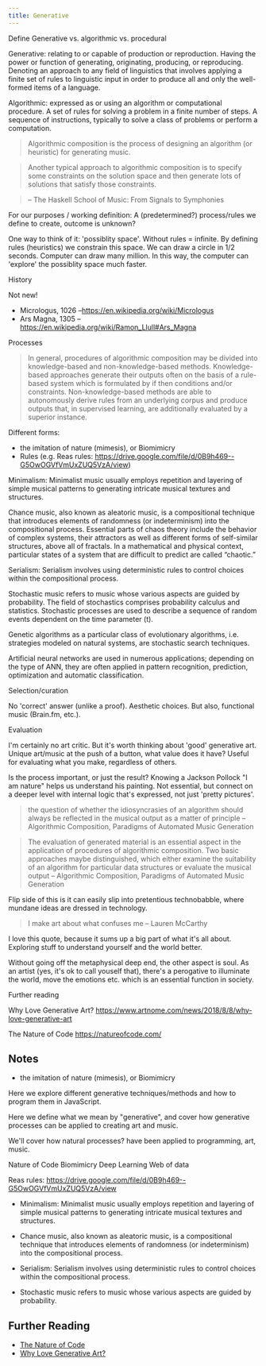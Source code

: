 ```yaml
---
title: Generative
---
```


Define Generative vs. algorithmic vs. procedural

Generative: relating to or capable of production or reproduction. Having the
power or function of generating, originating, producing, or reproducing.
Denoting an approach to any field of linguistics that involves applying a finite
set of rules to linguistic input in order to produce all and only the
well-formed items of a language.

Algorithmic: expressed as or using an algorithm or computational procedure. A
set of rules for solving a problem in a finite number of steps. A sequence of
instructions, typically to solve a class of problems or perform a computation.

> Algorithmic composition is the process of designing an algorithm (or
> heuristic) for generating music.

> Another typical approach to algorithmic composition is to specify some
> constraints on the solution space and then generate lots of solutions that
> satisfy those constraints.

> – The Haskell School of Music: From Signals to Symphonies

For our purposes / working definition: A (predetermined?) process/rules we
define to create, outcome is unknown?

One way to think of it: 'possiblity space'. Without rules = infinite. By
defining rules (heuristics) we constrain this space. We can draw a circle in 1/2
seconds. Computer can draw many million. In this way, the computer can 'explore'
the possiblity space much faster.

History

Not new!

- Micrologus, 1026 –https://en.wikipedia.org/wiki/Micrologus
- Ars Magna, 1305 – https://en.wikipedia.org/wiki/Ramon_Llull#Ars_Magna

Processes

> In general, procedures of algorithmic composition may be divided into
> knowledge-based and non-knowledge-based methods. Knowledge-based approaches
> generate their outputs often on the basis of a rule-based system which is
> formulated by if then conditions and/or constraints. Non-knowledge-based
> methods are able to autonomously derive rules from an underlying corpus and
> produce outputs that, in supervised learning, are additionally evaluated by a
> superior instance.

Different forms:

- the imitation of nature (mimesis), or Biomimicry
- Rules (e.g. Reas rules:
  https://drive.google.com/file/d/0B9h469--G5OwOGVfVmUxZUQ5VzA/view)

Minimalism: Minimalist music usually employs repetition and layering of simple
musical patterns to generating intricate musical textures and structures.

Chance music, also known as aleatoric music, is a compositional technique that
introduces elements of randomness (or indeterminism) into the compositional
process. Essential parts of chaos theory include the behavior of complex
systems, their attractors as well as different forms of self-similar structures,
above all of fractals. In a mathematical and physical context, particular states
of a system that are difficult to predict are called “chaotic.”

Serialism: Serialism involves using deterministic rules to control choices
within the compositional process.

Stochastic music refers to music whose various aspects are guided by
probability. The field of stochastics comprises probability calculus and
statistics. Stochastic processes are used to describe a sequence of random
events dependent on the time parameter (t).

Genetic algorithms as a particular class of evolutionary algorithms, i.e.
strategies modeled on natural systems, are stochastic search techniques.

Artificial neural networks are used in numerous applications; depending on the
type of ANN, they are often applied in pattern recognition, prediction,
optimization and automatic classification.

Selection/curation

No 'correct' answer (unlike a proof). Aesthetic choices. But also, functional
music (Brain.fm, etc.).

Evaluation

I'm certainly no art critic. But it's worth thinking about 'good' generative
art. Unique art/music at the push of a button, what value does it have? Useful
for evaluating what you make, regardless of others.

Is the process important, or just the result? Knowing a Jackson Pollock "I am
nature" helps us understand his painting. Not essential, but connect on a deeper
level with internal logic that's expressed, not just 'pretty pictures'.

> the question of whether the idiosyncrasies of an algorithm should always be
> reflected in the musical output as a matter of principle – Algorithmic
> Composition, Paradigms of Automated Music Generation

> The evaluation of generated material is an essential aspect in the application
> of procedures of algorithmic composition. Two basic approaches maybe
> distinguished, which either examine the suitability of an algorithm for
> particular data structures or evaluate the musical output – Algorithmic
> Composition, Paradigms of Automated Music Generation

Flip side of this is it can easily slip into pretentious technobabble, where
mundane ideas are dressed in technology.

> I make art about what confuses me – Lauren McCarthy

I love this quote, because it sums up a big part of what it's all about.
Exploring stuff to understand yourself and the world better.

Without going off the metaphysical deep end, the other aspect is soul. As an
artist (yes, it's ok to call youself that), there's a perogative to illuminate
the world, move the emotions etc. which is an essential function in society.

Further reading

Why Love Generative Art?
https://www.artnome.com/news/2018/8/8/why-love-generative-art

The Nature of Code https://natureofcode.com/

## Notes

- the imitation of nature (mimesis), or Biomimicry

Here we explore different generative techniques/methods and how to program them
in JavaScript.

Here we define what we mean by "generative", and cover how generative processes
can be applied to creating art and music.

We'll cover how natural processes? have been applied to programming, art, music.

Nature of Code Biomimicry Deep Learning Web of data

Reas rules: https://drive.google.com/file/d/0B9h469--G5OwOGVfVmUxZUQ5VzA/view

- Minimalism: Minimalist music usually employs repetition and layering of simple
  musical patterns to generating intricate musical textures and structures.

- Chance music, also known as aleatoric music, is a compositional technique that
  introduces elements of randomness (or indeterminism) into the compositional
  process.

- Serialism: Serialism involves using deterministic rules to control choices
  within the compositional process.

- Stochastic music refers to music whose various aspects are guided by
  probability.

## Further Reading

- [The Nature of Code](https://natureofcode.com/)
- [Why Love Generative Art?](https://www.artnome.com/news/2018/8/8/why-love-generative-art)

